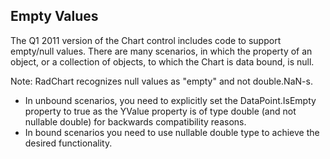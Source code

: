 ## Empty Values
The Q1 2011 version of the Chart control includes code to support empty/null values. There are many scenarios, in which the property of an object, or a collection of objects, to which the Chart is data bound, is null.

Note: RadChart recognizes null values as "empty" and not double.NaN-s.

  - In unbound scenarios, you need to explicitly set the DataPoint.IsEmpty property to true as the YValue property is of type double (and not nullable double) for backwards compatibility reasons.
  - In bound scenarios you need to use nullable double type to achieve the desired functionality. 